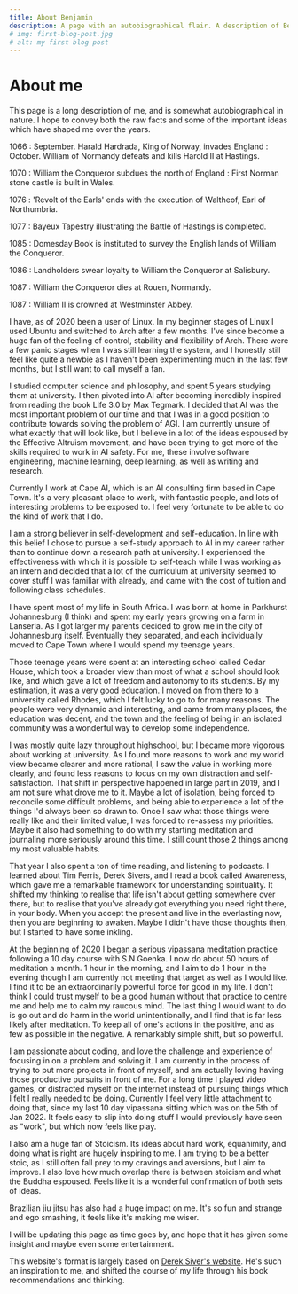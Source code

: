 ```yaml
---
title: About Benjamin
description: A page with an autobiographical flair. A description of Benjamin.
# img: first-blog-post.jpg
# alt: my first blog post
---
```


# About me 

This page is a long description of me, and is somewhat autobiographical in nature. I hope to convey both the raw facts and some of the important ideas which have shaped me over the years.

1066
: September. Harald Hardrada, King of Norway, invades England
: October. William of Normandy defeats and kills Harold II at Hastings.

1070
: William the Conqueror subdues the north of England
: First Norman stone castle is built in Wales.

1076
: 'Revolt of the Earls' ends with the execution of Waltheof, Earl of Northumbria.

1077
: Bayeux Tapestry illustrating the Battle of Hastings is completed.

1085
: Domesday Book is instituted to survey the English lands of William the Conqueror.

1086
: Landholders swear loyalty to William the Conqueror at Salisbury.

1087
: William the Conqueror dies at Rouen, Normandy.

1087
: William II is crowned at Westminster Abbey.

I have, as of 2020 been a user of Linux. In my beginner stages of Linux I used Ubuntu and switched to Arch after a few months. I've since become a huge fan of the feeling of control, stability and flexibility of Arch. There were a few panic stages when I was still learning the system, and I honestly still feel like quite a newbie as I haven't been experimenting much in the last few months, but I still want to call myself a fan. 

I studied computer science and philosophy, and spent 5 years studying them at university. I then pivoted into AI after becoming incredibly inspired from reading the book Life 3.0 by Max Tegmark. I decided that AI was the most important problem of our time and that I was in a good position to contribute towards solving the problem of AGI. I am currently unsure of what exactly that will look like, but I believe in a lot of the ideas espoused by the Effective Altruism movement, and have been trying to get more of the skills required to work in AI safety. For me, these involve software engineering, machine learning, deep learning, as well as writing and research. 

Currently I work at Cape AI, which is an AI consulting firm based in Cape Town. It's a very pleasant place to work, with fantastic people, and lots of interesting problems to be exposed to. I feel very fortunate to be able to do the kind of work that I do.

I am a strong believer in self-development and self-education. In line with this belief I chose to pursue a self-study approach to AI in my career rather than to continue down a research path at university. I experienced the effectiveness with which it is possible to self-teach while I was working as an intern and decided that a lot of the curriculum at university seemed to cover stuff I was familiar with already, and came with the cost of tuition and following class schedules. 

I have spent most of my life in South Africa. I was born at home in Parkhurst Johannesburg (I think) and spent my early years growing on a farm in Lanseria. As I got larger my parents decided to grow me in the city of Johannesburg itself. Eventually they separated, and each individually moved to Cape Town where I would spend my teenage years. 

Those teenage years were spent at an interesting school called Cedar House, which took a broader view than most of what a school should look like, and which gave a lot of freedom and autonomy to its students. By my estimation, it was a very good education. I moved on from there to a university called Rhodes, which I felt lucky to go to for many reasons. The people were very dynamic and interesting, and came from many places, the education was decent, and the town and the feeling of being in an isolated community was a wonderful way to develop some independence. 

I was mostly quite lazy throughout highschool, but I became more vigorous about working at university. As I found more reasons to work and my world view became clearer and more rational, I saw the value in working more clearly, and found less reasons to focus on my own distraction and self-satisfaction. That shift in perspective happened in large part in 2019, and I am not sure what drove me to it. Maybe a lot of isolation, being forced to reconcile some difficult problems, and being able to experience a lot of the things I'd always been so drawn to. Once I saw what those things were really like and their limited value, I was forced to re-assess my priorities. Maybe it also had something to do with my starting meditation and journaling more seriously around this time. I still count those 2 things among my most valuable habits.

That year I also spent a ton of time reading, and listening to podcasts. I learned about Tim Ferris, Derek Sivers, and I read a book called Awareness, which gave me a remarkable framework for understanding spirituality. It shifted my thinking to realise that life isn't about getting somewhere over there, but to realise that you've already got everything you need right there, in your body. When you accept the present and live in the everlasting now, then you are beginning to awaken. Maybe I didn't have those thoughts then, but I started to have some inkling. 

At the beginning of 2020 I began a serious vipassana meditation practice following a 10 day course with S.N Goenka. I now do about 50 hours of meditation a month. 1 hour in the morning, and I aim to do 1 hour in the evening though I am currently not meeting that target as well as I would like. I find it to be an extraordinarily powerful force for good in my life. I don't think I could trust myself to be a good human without that practice to centre me and help me to calm my raucous mind. The last thing I would want to do is go out and do harm in the world unintentionally, and I find that is far less likely after meditation. To keep all of one's actions in the positive, and as few as possible in the negative. A remarkably simple shift, but so powerful. 

I am passionate about coding, and love the challenge and experience of focusing in on a problem and solving it. I am currently in the process of trying to put more projects in front of myself, and am actually loving having those productive pursuits in front of me. For a long time I played video games, or distracted myself on the internet instead of pursuing things which I felt I really needed to be doing. Currently I feel very little attachment to doing that, since my last 10 day vipassana sitting which was on the 5th of Jan 2022. It feels easy to slip into doing stuff I would previously have seen as "work", but which now feels like play. 

I also am a huge fan of Stoicism. Its ideas about hard work, equanimity, and doing what is right are hugely inspiring to me. I am trying to be a better stoic, as I still often fall prey to my cravings and aversions, but I aim to improve. I also love how much overlap there is between stoicism and what the Buddha espoused. Feels like it is a wonderful confirmation of both sets of ideas. 

Brazilian jiu jitsu has also had a huge impact on me. It's so fun and strange and ego smashing, it feels like it's making me wiser. 

I will be updating this page as time goes by, and hope that it has given some insight and maybe even some entertainment. 

This website's format is largely based on [Derek Siver's website](sive.rs). He's such an inspiration to me, and shifted the course of my life through his book recommendations and thinking. 